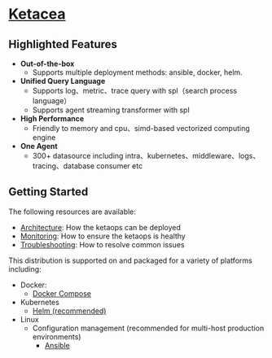 # [Ketacea](https://github.com/ketacea)

## Highlighted Features

- **Out-of-the-box**
    - Supports multiple deployment methods: ansible, docker, helm.
- **Unified Query Language**
    - Supports log、metric、trace query with spl（search process language）
    - Supports agent streaming transformer with spl
- **High Performance**
    - Friendly to memory and cpu、simd-based vectorized computing engine
- **One Agent**
    - 300+ datasource including intra、kubernetes、middleware、logs、tracing、database consumer etc
## Getting Started

The following resources are available:

- [Architecture](docs/architecture.md): How the ketaops can be deployed
- [Monitoring](docs/monitoring.md): How to ensure the ketaops is healthy
- [Troubleshooting](docs/troubleshooting.md): How to resolve common issues

This distribution is supported on and packaged for a variety of platforms including:
- Docker:
  - [Docker Compose](https://github.com/ketacea/docker-compose)
- Kubernetes
  - [Helm (recommended)](https://github.com/ketacea/helm-charts)
- Linux
  - Configuration management (recommended for multi-host production environments)
    - [Ansible](https://github.com/ketacea/ansible)
